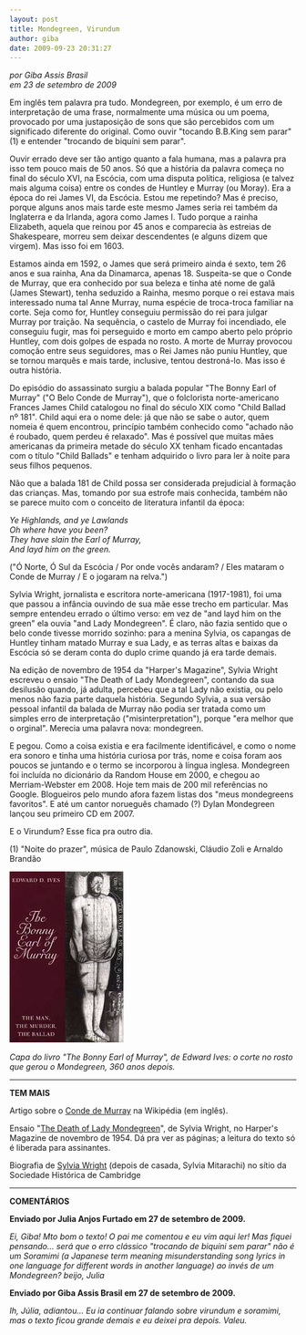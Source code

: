 ```yaml
---
layout: post
title: Mondegreen, Virundum
author: giba
date: 2009-09-23 20:31:27
---
```

*por Giba Assis Brasil*\
*em 23 de setembro de 2009*

Em inglês tem palavra pra tudo. Mondegreen, por exemplo, é um erro de interpretação de uma frase, normalmente uma música ou um poema, provocado por uma justaposição de sons que são percebidos com um significado diferente do original. Como ouvir "tocando B.B.King sem parar" (1) e entender "trocando de biquíni sem parar".

Ouvir errado deve ser tão antigo quanto a fala humana, mas a palavra pra isso tem pouco mais de 50 anos. Só que a história da palavra começa no final do século XVI, na Escócia, com uma disputa política, religiosa (e talvez mais alguma coisa) entre os condes de Huntley e Murray (ou Moray). Era a época do rei James VI, da Escócia. Estou me repetindo? Mas é preciso, porque alguns anos mais tarde este mesmo James seria rei também da Inglaterra e da Irlanda, agora como James I. Tudo porque a rainha Elizabeth, aquela que reinou por 45 anos e comparecia às estreias de Shakespeare, morreu sem deixar descendentes (e alguns dizem que virgem). Mas isso foi em 1603.

Estamos ainda em 1592, o James que será primeiro ainda é sexto, tem 26 anos e sua rainha, Ana da Dinamarca, apenas 18. Suspeita-se que o Conde de Murray, que era conhecido por sua beleza e tinha até nome de galã (James Stewart), tenha seduzido a Rainha, mesmo porque o rei estava mais interessado numa tal Anne Murray, numa espécie de troca-troca familiar na corte. Seja como for, Huntley conseguiu permissão do rei para julgar Murray por traição. Na sequência, o castelo de Murray foi incendiado, ele conseguiu fugir, mas foi perseguido e morto em campo aberto pelo próprio Huntley, com dois golpes de espada no rosto. A morte de Murray provocou comoção entre seus seguidores, mas o Rei James não puniu Huntley, que se tornou marquês e mais tarde, inclusive, tentou destroná-lo. Mas isso é outra história.

Do episódio do assassinato surgiu a balada popular "The Bonny Earl of Murray" ("O Belo Conde de Murray"), que o folclorista norte-americano Frances James Child catalogou no final do século XIX como "Child Ballad nº 181". Child aqui era o nome dele: já que não se sabe o autor, quem nomeia é quem encontrou, princípio também conhecido como "achado não é roubado, quem perdeu é relaxado". Mas é possível que muitas mães americanas da primeira metade do século XX tenham ficado encantadas com o título "Child Ballads" e tenham adquirido o livro para ler à noite para seus filhos pequenos.

Não que a balada 181 de Child possa ser considerada prejudicial à formação das crianças. Mas, tomando por sua estrofe mais conhecida, também não se parece muito com o conceito de literatura infantil da época:

*Ye Highlands, and ye Lawlands*\
*Oh where have you been?*\
*They have slain the Earl of Murray,*\
*And layd him on the green.*

("Ó Norte, Ó Sul da Escócia / Por onde vocês andaram? / Eles mataram o Conde de Murray / E o jogaram na relva.")

Sylvia Wright, jornalista e escritora norte-americana (1917-1981), foi uma que passou a infância ouvindo de sua mãe esse trecho em particular. Mas sempre entendeu errado o último verso: em vez de "and layd him on the green" ela ouvia "and Lady Mondegreen". É claro, não fazia sentido que o belo conde tivesse morrido sozinho: para a menina Sylvia, os capangas de Huntley tinham matado Murray e sua Lady, e as terras altas e baixas da Escócia só se deram conta do duplo crime quando já era tarde demais.

Na edição de novembro de 1954 da "Harper's Magazine", Sylvia Wright escreveu o ensaio "The Death of Lady Mondegreen", contando da sua desilusão quando, já adulta, percebeu que a tal Lady não existia, ou pelo menos não fazia parte daquela história. Segundo Sylvia, a sua versão pessoal infantil da balada de Murray não podia ser tratada como um simples erro de interpretação ("misinterpretation"), porque "era melhor que o orginal". Merecia uma palavra nova: mondegreen.

E pegou. Como a coisa existia e era facilmente identificável, e como o nome era sonoro e tinha uma história curiosa por trás, nome e coisa foram aos poucos se juntando e o termo se incorporou à língua inglesa. Mondegreen foi incluída no dicionário da Random House em 2000, e chegou ao Merriam-Webster em 2008. Hoje tem mais de 200 mil referências no Google. Blogueiros pelo mundo afora fazem listas dos "meus mondegreens favoritos". E até um cantor norueguês chamado (?) Dylan Mondegreen lançou seu primeiro CD em 2007.

E o Virundum? Esse fica pra outro dia.

(1) "Noite do prazer", música de Paulo Zdanowski, Cláudio Zoli e Arnaldo Brandão

![](/uploads/murray.jpg)

*Capa do livro "The Bonny Earl of Murray", de Edward Ives: o corte no rosto que gerou o Mondegreen, 360 anos depois.*

- - -

**TEM MAIS**

Artigo sobre o [Conde de Murray](http://en.wikipedia.org/wiki/James_Stewart,_2nd_Earl_of_Moray) na Wikipédia (em inglês).

Ensaio "[The Death of Lady Mondegreen](http://www.harpers.org/archive/1954/11/0006768)", de Sylvia Wright, no Harper's Magazine de novembro de 1954. Dá pra ver as páginas; a leitura do texto só é liberada para assinantes.

Biografia de [Sylvia Wright](http://www.cambridgehistory.org/HLN_House/HLN_Library/collection_pages/Mitarachi%20Finding%20Aid.html) (depois de casada, Sylvia Mitarachi) no sítio da Sociedade Histórica de Cambridge

- - -

**COMENTÁRIOS**

**Enviado por Julia Anjos Furtado em 27 de setembro de 2009.**

*Ei, Giba! Mto bom o texto! O pai me comentou e eu vim aqui ler! Mas fiquei pensando... será que o erro clássico "trocando de biquíni sem parar" não é um Soramimi (a Japanese term meaning misunderstanding song lyrics in one language for different words in another language) ao invés de um Mondegreen? beijo, Julia*

**Enviado por Giba Assis Brasil em 27 de setembro de 2009.**

*Ih, Júlia, adiantou... Eu ia continuar falando sobre virundum e soramimi, mas o texto ficou grande demais e eu deixei pra depois. Valeu.*